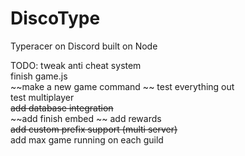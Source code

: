 # DiscoType
 Typeracer on Discord built on Node

TODO:
tweak anti cheat system  
finish game.js  
~~make a new game command  ~~
test everything out  
test multiplayer  
~~add database integration~~  
~~add finish embed  ~~
add rewards  
~~add custom prefix support (multi server)~~  
add max game running on each guild  
